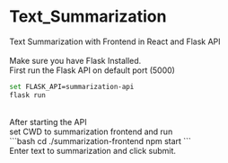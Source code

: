 # Text_Summarization
 Text Summarization with Frontend in React and Flask API<br>
<br>
Make sure you have Flask Installed.<br>
First run the Flask API on default port (5000)<br>
```bash
set FLASK_API=summarization-api
flask run
```
<br>
After starting the API<br>
set CWD to summarization frontend and run<br>
```bash
cd ./summarization-frontend
npm start
```
<br> 
Enter text to summarization and click submit.
